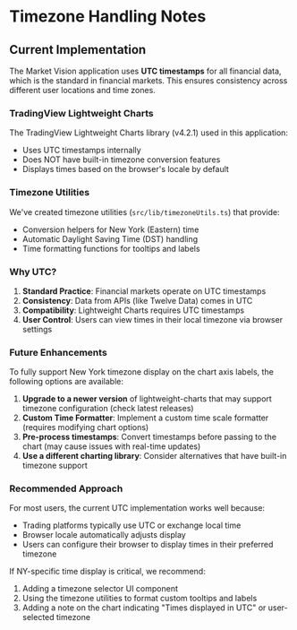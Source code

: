 # Timezone Handling Notes

## Current Implementation

The Market Vision application uses **UTC timestamps** for all financial data, which is the standard in financial markets. This ensures consistency across different user locations and time zones.

### TradingView Lightweight Charts

The TradingView Lightweight Charts library (v4.2.1) used in this application:
- Uses UTC timestamps internally
- Does NOT have built-in timezone conversion features
- Displays times based on the browser's locale by default

### Timezone Utilities

We've created timezone utilities (`src/lib/timezoneUtils.ts`) that provide:
- Conversion helpers for New York (Eastern) time
- Automatic Daylight Saving Time (DST) handling
- Time formatting functions for tooltips and labels

### Why UTC?

1. **Standard Practice**: Financial markets operate on UTC timestamps
2. **Consistency**: Data from APIs (like Twelve Data) comes in UTC
3. **Compatibility**: Lightweight Charts requires UTC timestamps
4. **User Control**: Users can view times in their local timezone via browser settings

### Future Enhancements

To fully support New York timezone display on the chart axis labels, the following options are available:

1. **Upgrade to a newer version** of lightweight-charts that may support timezone configuration (check latest releases)
2. **Custom Time Formatter**: Implement a custom time scale formatter (requires modifying chart options)
3. **Pre-process timestamps**: Convert timestamps before passing to the chart (may cause issues with real-time updates)
4. **Use a different charting library**: Consider alternatives that have built-in timezone support

### Recommended Approach

For most users, the current UTC implementation works well because:
- Trading platforms typically use UTC or exchange local time
- Browser locale automatically adjusts display
- Users can configure their browser to display times in their preferred timezone

If NY-specific time display is critical, we recommend:
1. Adding a timezone selector UI component
2. Using the timezone utilities to format custom tooltips and labels
3. Adding a note on the chart indicating "Times displayed in UTC" or user-selected timezone
